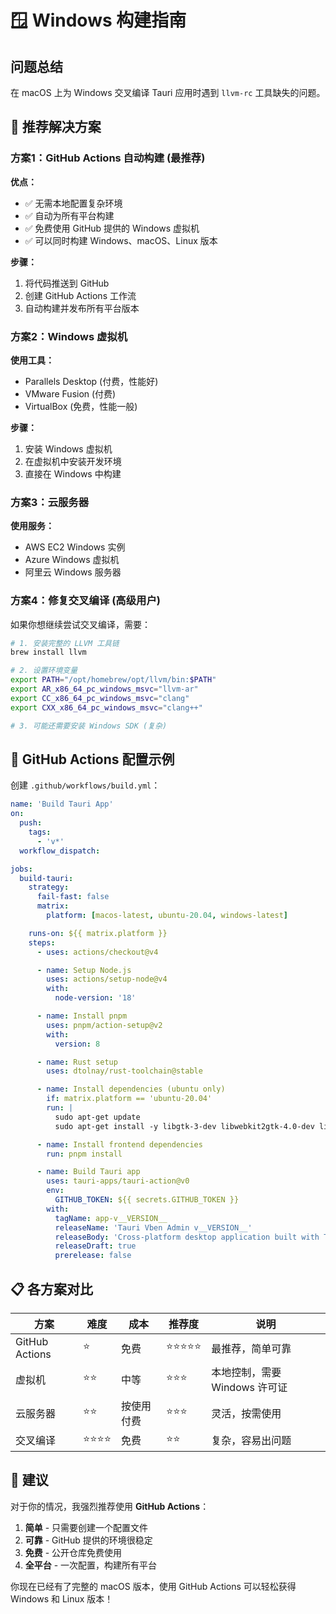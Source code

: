 # 🪟 Windows 构建指南

## 问题总结
在 macOS 上为 Windows 交叉编译 Tauri 应用时遇到 `llvm-rc` 工具缺失的问题。

## 🎯 推荐解决方案

### 方案1：GitHub Actions 自动构建 (最推荐)

**优点：**
- ✅ 无需本地配置复杂环境
- ✅ 自动为所有平台构建
- ✅ 免费使用 GitHub 提供的 Windows 虚拟机
- ✅ 可以同时构建 Windows、macOS、Linux 版本

**步骤：**
1. 将代码推送到 GitHub
2. 创建 GitHub Actions 工作流
3. 自动构建并发布所有平台版本

### 方案2：Windows 虚拟机

**使用工具：**
- Parallels Desktop (付费，性能好)
- VMware Fusion (付费)
- VirtualBox (免费，性能一般)

**步骤：**
1. 安装 Windows 虚拟机
2. 在虚拟机中安装开发环境
3. 直接在 Windows 中构建

### 方案3：云服务器

**使用服务：**
- AWS EC2 Windows 实例
- Azure Windows 虚拟机
- 阿里云 Windows 服务器

### 方案4：修复交叉编译 (高级用户)

如果你想继续尝试交叉编译，需要：

```bash
# 1. 安装完整的 LLVM 工具链
brew install llvm

# 2. 设置环境变量
export PATH="/opt/homebrew/opt/llvm/bin:$PATH"
export AR_x86_64_pc_windows_msvc="llvm-ar"
export CC_x86_64_pc_windows_msvc="clang"
export CXX_x86_64_pc_windows_msvc="clang++"

# 3. 可能还需要安装 Windows SDK (复杂)
```

## 🚀 GitHub Actions 配置示例

创建 `.github/workflows/build.yml`：

```yaml
name: 'Build Tauri App'
on:
  push:
    tags:
      - 'v*'
  workflow_dispatch:

jobs:
  build-tauri:
    strategy:
      fail-fast: false
      matrix:
        platform: [macos-latest, ubuntu-20.04, windows-latest]

    runs-on: ${{ matrix.platform }}
    steps:
      - uses: actions/checkout@v4

      - name: Setup Node.js
        uses: actions/setup-node@v4
        with:
          node-version: '18'

      - name: Install pnpm
        uses: pnpm/action-setup@v2
        with:
          version: 8

      - name: Rust setup
        uses: dtolnay/rust-toolchain@stable

      - name: Install dependencies (ubuntu only)
        if: matrix.platform == 'ubuntu-20.04'
        run: |
          sudo apt-get update
          sudo apt-get install -y libgtk-3-dev libwebkit2gtk-4.0-dev libappindicator3-dev librsvg2-dev patchelf

      - name: Install frontend dependencies
        run: pnpm install

      - name: Build Tauri app
        uses: tauri-apps/tauri-action@v0
        env:
          GITHUB_TOKEN: ${{ secrets.GITHUB_TOKEN }}
        with:
          tagName: app-v__VERSION__
          releaseName: 'Tauri Vben Admin v__VERSION__'
          releaseBody: 'Cross-platform desktop application built with Tauri + Vue 3 + Vben Admin'
          releaseDraft: true
          prerelease: false
```

## 📋 各方案对比

| 方案 | 难度 | 成本 | 推荐度 | 说明 |
|------|------|------|--------|------|
| GitHub Actions | ⭐ | 免费 | ⭐⭐⭐⭐⭐ | 最推荐，简单可靠 |
| 虚拟机 | ⭐⭐ | 中等 | ⭐⭐⭐ | 本地控制，需要 Windows 许可证 |
| 云服务器 | ⭐⭐ | 按使用付费 | ⭐⭐⭐ | 灵活，按需使用 |
| 交叉编译 | ⭐⭐⭐⭐ | 免费 | ⭐⭐ | 复杂，容易出问题 |

## 🎯 建议

对于你的情况，我强烈推荐使用 **GitHub Actions**：

1. **简单** - 只需要创建一个配置文件
2. **可靠** - GitHub 提供的环境很稳定
3. **免费** - 公开仓库免费使用
4. **全平台** - 一次配置，构建所有平台

你现在已经有了完整的 macOS 版本，使用 GitHub Actions 可以轻松获得 Windows 和 Linux 版本！

